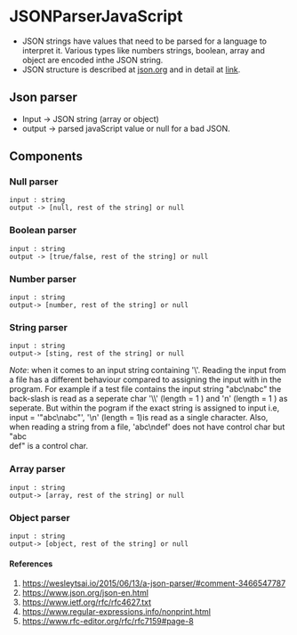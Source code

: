 # JSONParserJavaScript
* JSON strings have values that need to be parsed for a language to interpret it. Various types like numbers
strings, boolean, array and object are encoded inthe JSON string. 
* JSON structure is described at [json.org](https://www.json.org/json-en.html) and 
in detail at [link](https://www.ietf.org/rfc/rfc4627.txt).

## Json parser
* Input -> JSON string (array or object) 
* output -> parsed javaScript value or null for a bad JSON.

## Components
###  Null parser
    input : string
    output -> [null, rest of the string] or null

### Boolean parser
    input : string
    output -> [true/false, rest of the string] or null

### Number parser
    input : string
    output-> [number, rest of the string] or null

### String parser
    input : string
    output-> [sting, rest of the string] or null
    
*Note*: when it comes to an input string containing '\\'. Reading the input from a file has a different behaviour compared to assigning the input with in the program. For example if a test file contains the input string "abc\nabc" the back-slash is read as a seperate char '\\\\' (length = 1 ) and 'n' (length = 1 ) as seperate. But within the pogram if the exact string is assigned to input i.e, input = '"abc\nabc"', '\n' (length = 1)is read as a single character.
Also, when reading a string from a file, 'abc\ndef' does not have control char but 
"abc<br>def"
is a control char.

### Array parser
    input : string
    output-> [array, rest of the string] or null

### Object parser
    input : string
    output-> [object, rest of the string] or null

#### References
1) https://wesleytsai.io/2015/06/13/a-json-parser/#comment-3466547787
2) https://www.json.org/json-en.html
3) https://www.ietf.org/rfc/rfc4627.txt
4) https://www.regular-expressions.info/nonprint.html
5) https://www.rfc-editor.org/rfc/rfc7159#page-8
